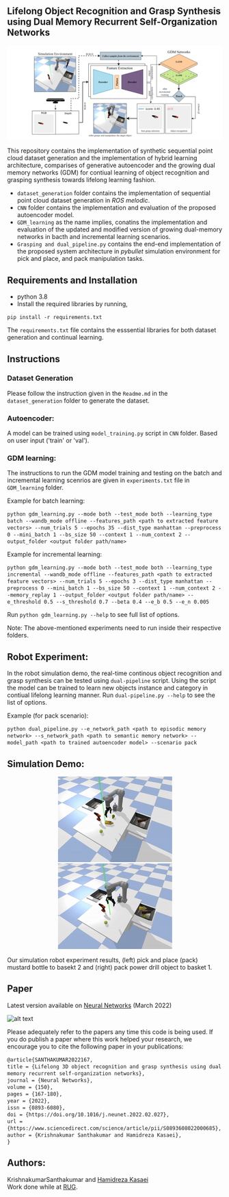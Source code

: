 ## Lifelong Object Recognition and Grasp Synthesis using Dual Memory Recurrent Self-Organization Networks

<p align="center">
  <img src="images/overview.png" width="700" title="">
</p>

This repository contains the implementation of synthetic sequential point cloud dataset generation and the implementation of hybrid learning architecture, comparises of generative autoencoder and the growing dual memory networks (GDM) for contiual learning of object recognition and grasping synthesis towards lifelong learning fashion.

 * ``` dataset_generation ``` folder contains the implementation of sequential point cloud dataset generation in _ROS melodic_. 
 * ``` CNN ``` folder contains the implementation and evaluation of the proposed autoencoder model. 
 * ``` GDM_learning ``` as the name implies, conatins the implementation and evaluation of the updated and modified version of growing dual-memory networks in bacth and incremental learning scenarios. 
 * ``` Grasping and dual_pipeline.py ``` contains the end-end implementation of the proposed system architecture in _pybullet_ simulation environment for pick and place, and pack manipulation tasks.

## Requirements and Installation
* python 3.8
* Install the required libraries by running, 
```
pip install -r requirements.txt
```
The ```requirements.txt``` file contains the esssential libraries for both dataset generation and continual learning. 

## Instructions
### Dataset Generation
Please follow the instruction given in the ```Readme.md``` in the ```dataset_generation``` folder to generate the dataset.

### Autoencoder:
A model can be trained using ```model_training.py``` script in ```CNN``` folder. Based on user input ('train' or 'val').

### GDM learning:
The instructions to run the GDM model training and testing on the batch and incremental learning scenrios are given in ```experiments.txt``` file in ```GDM_learning``` folder. 

Example for batch learning: 

```
python gdm_learning.py --mode both --test_mode both --learning_type batch --wandb_mode offline --features_path <path to extracted feature vectors> --num_trials 5 --epochs 35 --dist_type manhattan --preprocess 0 --mini_batch 1 --bs_size 50 --context 1 --num_context 2 --output_folder <output folder path/name>
```
Example for incremental learning:

```
python gdm_learning.py --mode both --test_mode both --learning_type incremental --wandb_mode offline --features_path <path to extracted feature vectors> --num_trials 5 --epochs 3 --dist_type manhattan --preprocess 0 --mini_batch 1 --bs_size 50 --context 1 --num_context 2 --memory_replay 1 --output_folder <output folder path/name> --e_threshold 0.5 --s_threshold 0.7 --beta 0.4 --e_b 0.5 --e_n 0.005
```

Run ```python gdm_learning.py --help``` to see full list of options. 

Note: The above-mentioned experiments need to run inside their respective folders. 


## Robot Experiment:
In the robot simulation demo, the real-time continous object recognition and grasp synthesis can be tested using ```dual-pipeline``` script. Using the script the model can be trained to learn new objects instance and category in contiual lifelong learning manner. Run ```dual-pipeline.py --help``` to see the list of options.

Example (for pack scenario):
```
python dual_pipeline.py --e_network_path <path to episodic memory network> --s_network_path <path to semantic memory network> --model_path <path to trained autoencoder model> --scenario pack
```
## Simulation Demo:
<p align="center"/>
  <img src="images/demo_mustard_bottle.gif" alt="animated"/>
  
  <img src="images/demo_power_drill.gif" alt="animated"/>

Our simulation robot experiment results, (left) pick and place (pack) mustard bottle to basekt 2 and (right) pack power drill object to basket 1.

## Paper
Latest version available on [Neural Networks](https://doi.org/10.1016/j.neunet.2022.02.027)  (March 2022)

![alt text](paper.png)

Please adequately refer to the papers any time this code is being used. If you do publish a paper where this work helped your research, we encourage you to cite the following paper in your publications:

```text
@article{SANTHAKUMAR2022167,
title = {Lifelong 3D object recognition and grasp synthesis using dual memory recurrent self-organization networks},
journal = {Neural Networks},
volume = {150},
pages = {167-180},
year = {2022},
issn = {0893-6080},
doi = {https://doi.org/10.1016/j.neunet.2022.02.027},
url = {https://www.sciencedirect.com/science/article/pii/S0893608022000685},
author = {Krishnakumar Santhakumar and Hamidreza Kasaei},
}
```

## Authors: 
KrishnakumarSanthakumar and [Hamidreza Kasaei](https://www.ai.rug.nl/irl-lab/)  
Work done while at [RUG](https://www.rug.nl/).
